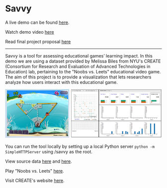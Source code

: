 # Savvy

A live demo can be found [here](http://nyu-cs6313-projects.github.io/Savvy/savvy).

Watch demo video [here](https://vimeo.com/128034509)

Read final project proposal [here](https://drive.google.com/open?id=0B3OrUZK5dEeNTURsNXNJdXdyUDQ&authuser=2)

---

Savvy is a tool for assessing educational games’ learning impact. In this demo we are using a dataset provided by Melissa Biles from NYU's CREATE (Consortium for Research and Evaluation of Advanced Technologies in Education) lab, pertaining to the "Noobs vs. Leets" educational video game. The aim of this project is to provide a visualization that lets researchers analyze how users interact with this educational game.

![alt text](https://github.com/NYU-CS6313-Projects/Savvy/blob/master/screenshots2.jpg "Noobs vs. Leets --> Savvy")


You can run the tool locally by setting up a local Python server `python -m SimpleHTTPServer` using /savvy as the root.

View source data [here](https://github.com/NYU-CS6313-Projects/Savvy/blob/master/dataCleaning/nvl%20data%203.31.14%205.8.14%205.9.14%20-%2020140513%20NMH.xlsx) and [here](https://github.com/NYU-CS6313-Projects/Savvy/blob/master/dataCleaning/BIS_Spring2014_8.15.14_v.1.0.xlsx).

Play "Noobs vs. Leets" [here](http://create.nyu.edu/dream/login.php).

Visit CREATE's website [here](http://create.nyu.edu/).

